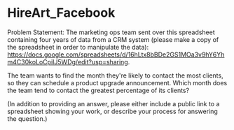 # HireArt_Facebook
Problem Statement:
The marketing ops team sent over this spreadsheet containing four years of data from a CRM system (please make a copy of the spreadsheet in order to manipulate the data): https://docs.google.com/spreadsheets/d/16hLtx8bBDe2GS1MOa3v9hY6Yhm4C30koLoCpiIJ5WDg/edit?usp=sharing.

The team wants to find the month they're likely to contact the most clients, so they can schedule a product upgrade announcement. Which month does the team tend to contact the greatest percentage of its clients?

(In addition to providing an answer, please either include a public link to a spreadsheet showing your work, or describe your process for answering the question.)
